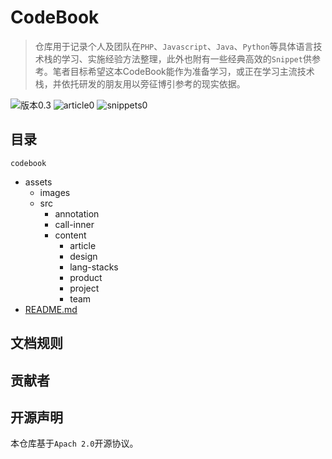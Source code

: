 # CodeBook
> 仓库用于记录个人及团队在`PHP`、`Javascript`、`Java`、`Python`等具体语言技术栈的学习、实施经验方法整理，此外也附有一些经典高效的`Snippet`供参考。笔者目标希望这本CodeBook能作为准备学习，或正在学习主流技术栈，并依托研发的朋友用以旁征博引参考的现实依据。  

![版本0.3](https://img.shields.io/badge/version-0.4-brightgreen.svg?logo=Pinboard&logoColor=white) ![article0](https://img.shields.io/badge/article-0-blue.svg) ![snippets0](https://img.shields.io/badge/snippets-0-lightgrey.svg)

## 目录  
`codebook`  
- assets  
  - images  
  - src  
    - annotation  
    - call-inner  
    - content  
      - article  
      - design  
      - lang-stacks  
      - product  
      - project  
      - team  
- [README.md](http://github.com/leanderchen/codebook/readme.md)  


## 文档规则

## 贡献者

## 开源声明
本仓库基于`Apach 2.0`开源协议。

